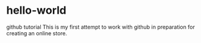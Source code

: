 # hello-world
github tutorial
This is my first attempt to work with github in preparation for creating an online store.
